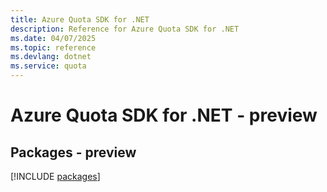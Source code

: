 ```yaml
---
title: Azure Quota SDK for .NET
description: Reference for Azure Quota SDK for .NET
ms.date: 04/07/2025
ms.topic: reference
ms.devlang: dotnet
ms.service: quota
---
```

# Azure Quota SDK for .NET - preview
## Packages - preview
[!INCLUDE [packages](quota-index.md)]